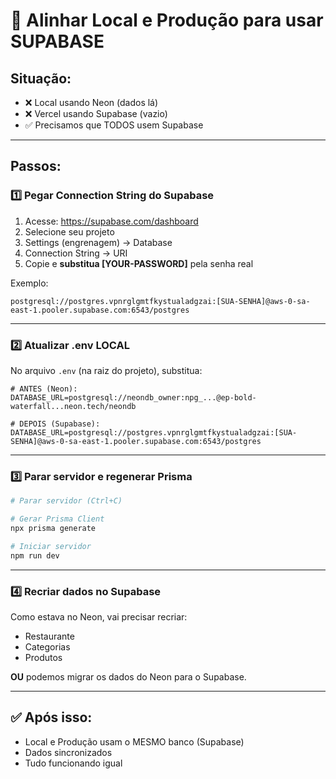 # 🔄 Alinhar Local e Produção para usar SUPABASE

## Situação:
- ❌ Local usando Neon (dados lá)
- ❌ Vercel usando Supabase (vazio)
- ✅ Precisamos que TODOS usem Supabase

---

## Passos:

### 1️⃣ Pegar Connection String do Supabase

1. Acesse: https://supabase.com/dashboard
2. Selecione seu projeto
3. Settings (engrenagem) → Database
4. Connection String → URI
5. Copie e **substitua [YOUR-PASSWORD]** pela senha real

Exemplo:
```
postgresql://postgres.vpnrglgmtfkystualadgzai:[SUA-SENHA]@aws-0-sa-east-1.pooler.supabase.com:6543/postgres
```

---

### 2️⃣ Atualizar .env LOCAL

No arquivo `.env` (na raiz do projeto), substitua:

```env
# ANTES (Neon):
DATABASE_URL=postgresql://neondb_owner:npg_...@ep-bold-waterfall...neon.tech/neondb

# DEPOIS (Supabase):
DATABASE_URL=postgresql://postgres.vpnrglgmtfkystualadgzai:[SUA-SENHA]@aws-0-sa-east-1.pooler.supabase.com:6543/postgres
```

---

### 3️⃣ Parar servidor e regenerar Prisma

```bash
# Parar servidor (Ctrl+C)

# Gerar Prisma Client
npx prisma generate

# Iniciar servidor
npm run dev
```

---

### 4️⃣ Recriar dados no Supabase

Como estava no Neon, vai precisar recriar:
- Restaurante
- Categorias
- Produtos

**OU** podemos migrar os dados do Neon para o Supabase.

---

## ✅ Após isso:

- Local e Produção usam o MESMO banco (Supabase)
- Dados sincronizados
- Tudo funcionando igual
